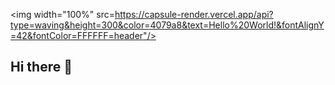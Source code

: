 <!-- Parte superior da página -->
<img width="100%" src=https://capsule-render.vercel.app/api?type=waving&height=300&color=4079a8&text=Hello%20World!&fontAlignY=42&fontColor=FFFFFF=header"/>

## Hi there 👋

<!--
**Leandro-Vilasboas/Leandro-Vilasboas** is a ✨ _special_ ✨ repository because its `README.md` (this file) appears on your GitHub profile.

Here are some ideas to get you started:

- 🔭 I’m currently working on ...
- 🌱 I’m currently learning ...
- 👯 I’m looking to collaborate on ...
- 🤔 I’m looking for help with ...
- 💬 Ask me about ...
- 📫 How to reach me: ...
- 😄 Pronouns: ...
- ⚡ Fun fact: ...
-->
